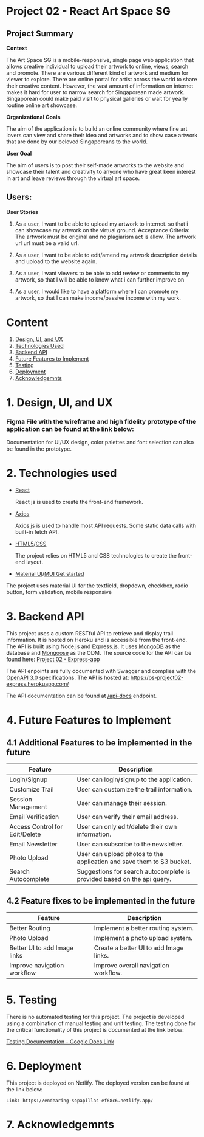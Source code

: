 # Project 02 - React Art Space SG

## Project Summary

**Context**

The Art Space SG is a mobile-responsive, single page web application that allows creative individual to upload their artwork to online, views, search and promote. There are various different kind of artwork and medium for viewer to explore. There are online portal for artist across the world to share their creative content. However, the vast amount of information on internet makes it hard for user to narrow search for Singaporean made artwork. Singaporean could make paid visit to physical galleries or wait for yearly routine online art showcase.

**Organizational Goals**

The aim of the application is to build an online community where fine art lovers can view and share their idea and artworks and to show case artwork that are done by our beloved Singaporeans to the world.

**User Goal**

The aim of users is to post their self-made artworks to the website and showcase their talent and creativity to anyone who have great keen interest in art and leave reviews through the virtual art space. 

## Users:

**User Stories**

1. As a user, I want to be able to upload my artwork to internet. so that i can showcase my artwork on the virtual ground.
   Acceptance Criteria: The artwork must be original and no plagiarism act is allow. The artwork url url must be a valid url.

2. As a user, I want to be able to edit/amend my artwork description details and upload to the website again.

3. As a user, I want viewers to be able to add review or comments to my artwork, so that I will be able to know what i can further improve on  

4. As a user, I would like to have a platform where I can promote my artwork, so that I can make income/passive income with my work. 

# Content

1. [Design, UI, and UX](#1-design-ui-and-ux)
2. [Technologies Used](#2-technologies-used)
3. [Backend API](#3-backend-api)
4. [Future Features to Implement](#4-future-features-to-implement)
5. [Testing](#5-testing)
6. [Deployment](#6-deployment)
7. [Acknowledgemnts](#7-acknowledgemnts)

# 1. Design, UI, and UX

### Figma File with the wireframe and high fidelity prototype of the application can be found at the link below:



Documentation for UI/UX design, color palettes and font selection can also be found in the prototype.

# 2. Technologies used

- [React](https://reactjs.org/)

  React js is used to create the front-end framework.


- [Axios](https://github.com/axios/axios)

  Axios js is used to handle most API requests. Some static data calls with built-in fetch API.



- [HTML5](https://developer.mozilla.org/en-US/docs/Glossary/HTML5)/[CSS](https://developer.mozilla.org/en-US/docs/Web/CSS)

  The project relies on HTML5 and CSS technologies to create the front-end layout.



- [Material UI](https://mui.com/)/[MUI Get started](https://mui.com/material-ui/getting-started/installation/)

The project uses material UI for the textfield, dropdown, checkbox, radio button, form validation, mobile responsive



# 3. Backend API

This project uses a custom RESTful API to retrieve and display trail information. It is hosted on Heroku and is accessible from the front-end. The API is built using Node.js and Express.js. It uses [MongoDB](https://www.mongodb.com/) as the database and [Mongoose](https://mongoosejs.com/) as the ODM. The source code for the API can be found here: [Project 02 - Express-app](https://github.com/pratheesh1/Express-app)

The API enpoints are fully documented with Swagger and complies with the [OpenAPI 3.0](https://spec.openapis.org/oas/v3.1.0) specifications. The API is hosted at: https://ps-project02-express.herokuapp.com/

The API documentation can be found at [/api-docs](https://ps-project02-express.herokuapp.com/api-docs/) endpoint.

# 4. Future Features to Implement

## 4.1 Additional Features to be implemented in the future

| Feature                        | Description                                                             |
| ------------------------------ | ----------------------------------------------------------------------- |
| Login/Signup                   | User can login/signup to the application.                               |
| Customize Trail                | User can customize the trail information.                               |
| Session Management             | User can manage their session.                                          |
| Email Verification             | User can verify their email address.                                    |
| Access Control for Edit/Delete | User can only edit/delete their own information.                        |
| Email Newsletter               | User can subscribe to the newsletter.                                   |
| Photo Upload                   | User can upload photos to the application and save them to S3 bucket.   |
| Search Autocomplete            | Suggestions for search autocomplete is provided based on the api query. |

## 4.2 Feature fixes to be implemented in the future

| Feature                      | Description                            |
| ---------------------------- | -------------------------------------- |
| Better Routing               | Implement a better routing system.     |
| Photo Upload                 | Implement a photo upload system.       |
| Better UI to add Image links | Create a better UI to add Image links. |
| Improve navigation workflow  | Improve overall navigation workflow.   |

# 5. Testing

There is no automated testing for this project. The project is developed using a combination of manual testing and unit testing. The testing done for the critical functionality of this project is documented at the link below:

[Testing Documentation - Google Docs Link](https://docs.google.com/spreadsheets/d/1NdmoMiVTOYa_6QQPF1DB9nj-Geq7PeTOHpTLVGu_r94/edit#gid=0&range=B2:E37)

# 6. Deployment

This project is deployed on Netlify. The deployed version can be found at the link below:

```
Link: https://endearing-sopapillas-ef68c6.netlify.app/

```

# 7. Acknowledgemnts


